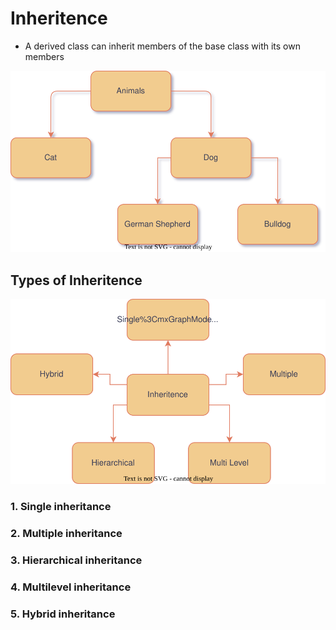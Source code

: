 # Inheritence

- A derived class can inherit members of the base class with its own members

![Inheritence Example](./assets/Example.svg)

## Types of Inheritence

![Types of Inheritence](./assets/Types.svg)

### 1. Single inheritance

### 2. Multiple inheritance

### 3. Hierarchical inheritance

### 4. Multilevel inheritance

### 5. Hybrid inheritance
